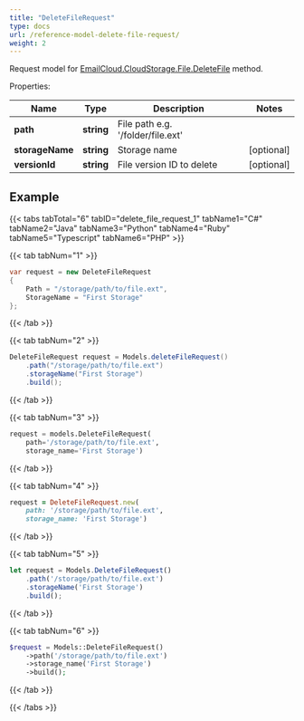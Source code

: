 ```yaml
---
title: "DeleteFileRequest"
type: docs
url: /reference-model-delete-file-request/
weight: 2
---
```


Request model for [EmailCloud.CloudStorage.File.DeleteFile](/email/reference-file-api/#deletefile) method.

Properties:

Name | Type | Description | Notes
---- | ---- | ----------- | -----
**path** |**string**|File path e.g. '/folder/file.ext' |
**storageName** |**string**|Storage name |[optional] 
**versionId** |**string**|File version ID to delete |[optional] 

## Example

{{< tabs tabTotal="6" tabID="delete_file_request_1" tabName1="C#" tabName2="Java" tabName3="Python" tabName4="Ruby" tabName5="Typescript" tabName6="PHP" >}}

{{< tab tabNum="1" >}}

```csharp
var request = new DeleteFileRequest
{ 
    Path = "/storage/path/to/file.ext",
    StorageName = "First Storage"
};
```

{{< /tab >}}

{{< tab tabNum="2" >}}

```java
DeleteFileRequest request = Models.deleteFileRequest()
    .path("/storage/path/to/file.ext")
    .storageName("First Storage")
    .build();
```

{{< /tab >}}

{{< tab tabNum="3" >}}

```python
request = models.DeleteFileRequest(
    path='/storage/path/to/file.ext',
    storage_name='First Storage')
```

{{< /tab >}}

{{< tab tabNum="4" >}}

```ruby
request = DeleteFileRequest.new(
    path: '/storage/path/to/file.ext',
    storage_name: 'First Storage')
```

{{< /tab >}}

{{< tab tabNum="5" >}}

```typescript
let request = Models.DeleteFileRequest()
    .path('/storage/path/to/file.ext')
    .storageName('First Storage')
    .build();
```

{{< /tab >}}

{{< tab tabNum="6" >}}

```php
$request = Models::DeleteFileRequest()
    ->path('/storage/path/to/file.ext')
    ->storage_name('First Storage')
    ->build();
```

{{< /tab >}}

{{< /tabs >}}


